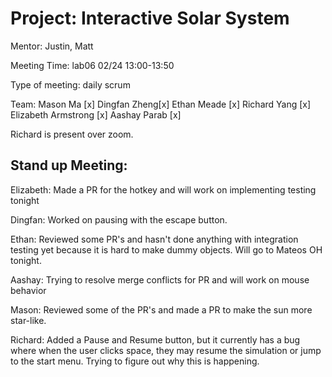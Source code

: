  # Project: Interactive Solar System

 Mentor: Justin, Matt

 Meeting Time: lab06 02/24 13:00-13:50

 Type of meeting: daily scrum

 Team: Mason Ma [x]
 Dingfan Zheng[x]
 Ethan Meade [x]
 Richard Yang [x]
 Elizabeth Armstrong [x]
 Aashay Parab [x]

 Richard is present over zoom.

 ## Stand up Meeting:

 Elizabeth: Made a PR for the hotkey and will work on implementing testing tonight

 Dingfan: Worked on pausing with the escape button.

 Ethan: Reviewed some PR's and hasn't done anything with integration testing yet because it is hard to make dummy objects. Will go to Mateos OH tonight.

 Aashay: Trying to resolve merge conflicts for PR and will work on mouse behavior

 Mason: Reviewed some of the PR's and made a PR to make the sun more star-like.

 Richard: Added a Pause and Resume button, but it currently has a bug where when the user clicks space, they may resume the simulation or jump to the start menu. Trying to figure out
 why this is happening.
